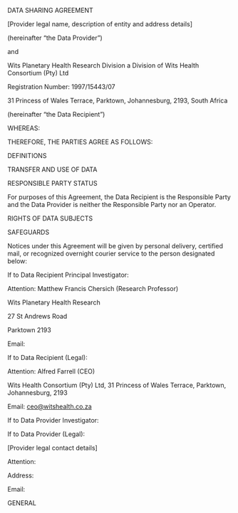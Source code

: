 DATA SHARING AGREEMENT



[Provider legal name, description of entity and address details]



 (hereinafter “the Data Provider”)



and



Wits Planetary Health Research Division a Division of Wits Health Consortium (Pty) Ltd

Registration Number: 1997/15443/07

31 Princess of Wales Terrace, Parktown, Johannesburg, 2193, South Africa



(hereinafter “the Data Recipient”)



WHEREAS:























































THEREFORE, THE PARTIES AGREE AS FOLLOWS:



DEFINITIONS

	

















































































































TRANSFER AND USE OF DATA























































































































RESPONSIBLE PARTY STATUS

For purposes of this Agreement, the Data Recipient is the Responsible Party and the Data Provider is neither the Responsible Party nor an Operator. 

RIGHTS OF DATA SUBJECTS 































SAFEGUARDS

























































































Notices under this Agreement will be given by personal delivery, certified mail, or recognized overnight courier service to the person designated below:



If to Data Recipient Principal Investigator:



Attention: Matthew Francis Chersich (Research Professor)

Wits Planetary Health Research

27 St Andrews Road

Parktown 2193

Email: 





If to Data Recipient (Legal):



Attention: Alfred Farrell (CEO)

Wits Health Consortium (Pty) Ltd, 31 Princess of Wales Terrace, Parktown, Johannesburg, 2193

Email: ceo@witshealth.co.za



If to Data Provider Investigator:



If to Data Provider (Legal):

[Provider legal contact details]

Attention:

Address:

Email:



GENERAL





















































		



	

























































































































































































































































































































